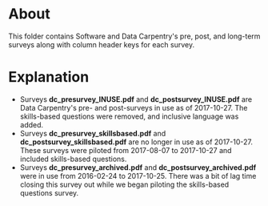 # About
This folder contains Software and Data Carpentry's pre, post, and long-term surveys along with column header keys for each survey.

# Explanation
+ Surveys **dc_presurvey_INUSE.pdf** and **dc_postsurvey_INUSE.pdf** are Data Carpentry's pre- and post-surveys in use as of 2017-10-27. The skills-based questions were removed, and inclusive language was added.
+ Surveys **dc_presurvey_skillsbased.pdf** and **dc_postsurvey_skillsbased.pdf** are no longer in use as of 2017-10-27. These surveys were piloted from 2017-08-07 to 2017-10-27 and included skills-based questions.
+ Surveys **dc_presurvey_archived.pdf** and **dc_postsurvey_archived.pdf** were in use from 2016-02-24 to 2017-10-25. There was a bit of lag time closing this survey out while we began piloting the skills-based questions survey.
